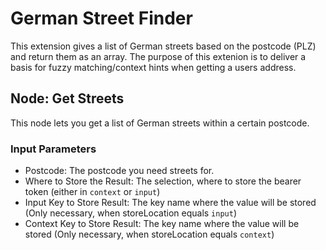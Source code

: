 # German Street Finder

This extension gives a list of German streets based on the postcode (PLZ) and return them as an array. 
The purpose of this extenion is to deliver a basis for fuzzy matching/context hints when getting a users address. 

## Node: Get Streets

This node lets you get a list of German streets within a certain postcode. 

### **Input Parameters**
- Postcode: The postcode you need streets for.
- Where to Store the Result: The selection, where to store the bearer token (either in `context` or `input`)
- Input Key to Store Result: The key name where the value will be stored (Only necessary, when storeLocation equals `input`)
- Context Key to Store Result: The key name where the value will be stored (Only necessary, when storeLocation equals `context`)